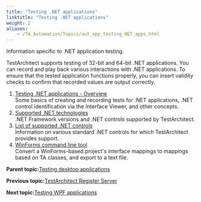 ```yaml
--- 
title: "Testing .NET applications"
linktitle: "Testing .NET applications"
weight: 2
aliases: 
    - /TA_Automation/Topics/aut_app_testing_NET_apps.html
---
```


Information specific to .NET application testing.

TestArchitect supports testing of 32-bit and 64-bit .NET applications. You can record and play back various interactions with .NET applications. To ensure that the tested application functions properly, you can insert validity checks to confirm that recorded values are output correctly.

1.  [Testing .NET applications - Overview](/TA_Automation/Topics/aut_app_testing_NET_apps_basics.html)  
Some basics of creating and recording tests for .NET applications, .NET control identification via the Interface Viewer, and other concepts.
2.  [Supported .NET technologies](/TA_Automation/Topics/aut_app_testing_NET_apps_supported_technology.html)  
.NET Framework versions and .NET controls supported by TestArchitect.
3.  [List of supported .NET controls](/TA_Automation/Topics/aut_app_testing_NET_apps_supported_controls.html)  
Information on various standard .NET controls for which TestArchitect provides support.
4.  [WinForms command line tool](/TA_Automation/Topics/aut_app_testing_WinForms_command_line_tool.html)  
Convert a WinForms-based project's interface mappings to mappings based on TA classes, and export to a text file.

**Parent topic:**[Testing desktop applications](/TA_Automation/Topics/aut_app_testing_desktop.html)

**Previous topic:**[TestArchitect Register Server](/TA_Automation/Topics/aut_app_testing_taregserver.html)

**Next topic:**[Testing WPF applications](/TA_Automation/Topics/aut_app_testing_WPF_apps.html)

